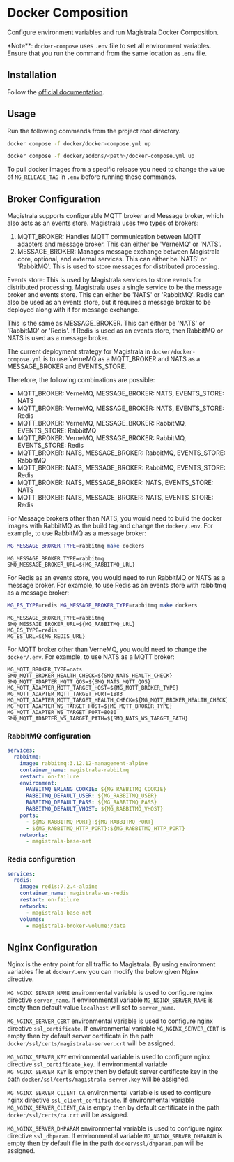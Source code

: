 # Docker Composition

Configure environment variables and run Magistrala Docker Composition.

\*Note\*\*: `docker-compose` uses `.env` file to set all environment variables. Ensure that you run the command from the same location as .env file.

## Installation

Follow the [official documentation](https://docs.docker.com/compose/install/).

## Usage

Run the following commands from the project root directory.

```bash
docker compose -f docker/docker-compose.yml up
```

```bash
docker compose -f docker/addons/<path>/docker-compose.yml up
```

To pull docker images from a specific release you need to change the value of `MG_RELEASE_TAG` in `.env` before running these commands.

## Broker Configuration

Magistrala supports configurable MQTT broker and Message broker, which also acts as an events store. Magistrala uses two types of brokers:

1. MQTT_BROKER: Handles MQTT communication between MQTT adapters and message broker. This can either be 'VerneMQ' or 'NATS'.
2. MESSAGE_BROKER: Manages message exchange between Magistrala core, optional, and external services. This can either be 'NATS' or 'RabbitMQ'. This is used to store messages for distributed processing.

Events store: This is used by Magistrala services to store events for distributed processing. Magistrala uses a single service to be the message broker and events store. This can either be 'NATS' or 'RabbitMQ'. Redis can also be used as an events store, but it requires a message broker to be deployed along with it for message exchange.

This is the same as MESSAGE_BROKER. This can either be 'NATS' or 'RabbitMQ' or 'Redis'.  If Redis is used as an events store, then RabbitMQ or NATS is used as a message broker.

The current deployment strategy for Magistrala in `docker/docker-compose.yml` is to use VerneMQ as a MQTT_BROKER and NATS as a MESSAGE_BROKER and EVENTS_STORE.

Therefore, the following combinations are possible:

- MQTT_BROKER: VerneMQ, MESSAGE_BROKER: NATS, EVENTS_STORE: NATS
- MQTT_BROKER: VerneMQ, MESSAGE_BROKER: NATS, EVENTS_STORE: Redis
- MQTT_BROKER: VerneMQ, MESSAGE_BROKER: RabbitMQ, EVENTS_STORE: RabbitMQ
- MQTT_BROKER: VerneMQ, MESSAGE_BROKER: RabbitMQ, EVENTS_STORE: Redis
- MQTT_BROKER: NATS, MESSAGE_BROKER: RabbitMQ, EVENTS_STORE: RabbitMQ
- MQTT_BROKER: NATS, MESSAGE_BROKER: RabbitMQ, EVENTS_STORE: Redis
- MQTT_BROKER: NATS, MESSAGE_BROKER: NATS, EVENTS_STORE: NATS
- MQTT_BROKER: NATS, MESSAGE_BROKER: NATS, EVENTS_STORE: Redis

For Message brokers other than NATS, you would need to build the docker images with RabbitMQ as the build tag and change the `docker/.env`. For example, to use RabbitMQ as a message broker:

```bash
MG_MESSAGE_BROKER_TYPE=rabbitmq make dockers
```

```env
MG_MESSAGE_BROKER_TYPE=rabbitmq
SMQ_MESSAGE_BROKER_URL=${MG_RABBITMQ_URL}
```

For Redis as an events store, you would need to run RabbitMQ or NATS as a message broker. For example, to use Redis as an events store with rabbitmq as a message broker:

```bash
MG_ES_TYPE=redis MG_MESSAGE_BROKER_TYPE=rabbitmq make dockers
```

```env
MG_MESSAGE_BROKER_TYPE=rabbitmq
SMQ_MESSAGE_BROKER_URL=${MG_RABBITMQ_URL}
MG_ES_TYPE=redis
MG_ES_URL=${MG_REDIS_URL}
```

For MQTT broker other than VerneMQ, you would need to change the `docker/.env`. For example, to use NATS as a MQTT broker:

```env
MG_MQTT_BROKER_TYPE=nats
SMQ_MQTT_BROKER_HEALTH_CHECK=${SMQ_NATS_HEALTH_CHECK}
SMQ_MQTT_ADAPTER_MQTT_QOS=${SMQ_NATS_MQTT_QOS}
MG_MQTT_ADAPTER_MQTT_TARGET_HOST=${MG_MQTT_BROKER_TYPE}
MG_MQTT_ADAPTER_MQTT_TARGET_PORT=1883
MG_MQTT_ADAPTER_MQTT_TARGET_HEALTH_CHECK=${MG_MQTT_BROKER_HEALTH_CHECK}
MG_MQTT_ADAPTER_WS_TARGET_HOST=${MG_MQTT_BROKER_TYPE}
MG_MQTT_ADAPTER_WS_TARGET_PORT=8080
SMQ_MQTT_ADAPTER_WS_TARGET_PATH=${SMQ_NATS_WS_TARGET_PATH}
```

### RabbitMQ configuration

```yaml
services:
  rabbitmq:
    image: rabbitmq:3.12.12-management-alpine
    container_name: magistrala-rabbitmq
    restart: on-failure
    environment:
      RABBITMQ_ERLANG_COOKIE: ${MG_RABBITMQ_COOKIE}
      RABBITMQ_DEFAULT_USER: ${MG_RABBITMQ_USER}
      RABBITMQ_DEFAULT_PASS: ${MG_RABBITMQ_PASS}
      RABBITMQ_DEFAULT_VHOST: ${MG_RABBITMQ_VHOST}
    ports:
      - ${MG_RABBITMQ_PORT}:${MG_RABBITMQ_PORT}
      - ${MG_RABBITMQ_HTTP_PORT}:${MG_RABBITMQ_HTTP_PORT}
    networks:
      - magistrala-base-net
```

### Redis configuration

```yaml
services:
  redis:
    image: redis:7.2.4-alpine
    container_name: magistrala-es-redis
    restart: on-failure
    networks:
      - magistrala-base-net
    volumes:
      - magistrala-broker-volume:/data
```

## Nginx Configuration

Nginx is the entry point for all traffic to Magistrala.
By using environment variables file at `docker/.env` you can modify the below given Nginx directive.

`MG_NGINX_SERVER_NAME` environmental variable is used to configure nginx directive `server_name`. If environmental variable `MG_NGINX_SERVER_NAME` is empty then default value `localhost` will set to `server_name`.

`MG_NGINX_SERVER_CERT` environmental variable is used to configure nginx directive `ssl_certificate`. If environmental variable `MG_NGINX_SERVER_CERT` is empty then by default server certificate in the path `docker/ssl/certs/magistrala-server.crt`  will be assigned.

`MG_NGINX_SERVER_KEY` environmental variable is used to configure nginx directive `ssl_certificate_key`. If environmental variable `MG_NGINX_SERVER_KEY` is empty then by default server certificate key in the path `docker/ssl/certs/magistrala-server.key`  will be assigned.

`MG_NGINX_SERVER_CLIENT_CA` environmental variable is used to configure nginx directive `ssl_client_certificate`. If environmental variable `MG_NGINX_SERVER_CLIENT_CA` is empty then by default certificate in the path `docker/ssl/certs/ca.crt` will be assigned.

`MG_NGINX_SERVER_DHPARAM` environmental variable is used to configure nginx directive `ssl_dhparam`. If environmental variable `MG_NGINX_SERVER_DHPARAM` is empty then by default file in the path `docker/ssl/dhparam.pem` will be assigned.
